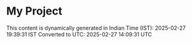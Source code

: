 # My Project

This content is dynamically generated in Indian Time (IST): 2025-02-27 19:39:31 IST
Converted to UTC: 2025-02-27 14:09:31 UTC
